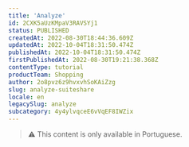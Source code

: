 ```yaml
---
title: 'Analyze'
id: 2CXK5aUzKMpaV3RAVSYj1
status: PUBLISHED
createdAt: 2022-08-30T18:44:36.609Z
updatedAt: 2022-10-04T18:31:50.474Z
publishedAt: 2022-10-04T18:31:50.474Z
firstPublishedAt: 2022-08-30T19:21:38.368Z
contentType: tutorial
productTeam: Shopping
author: 2o8pvz6z9hvxvhSoKAiZzg
slug: analyze-suiteshare
locale: en
legacySlug: analyze
subcategory: 4y4ylvqceE6vVqEF8IWZix
---
```


>⚠️ This content is only available in Portuguese.
